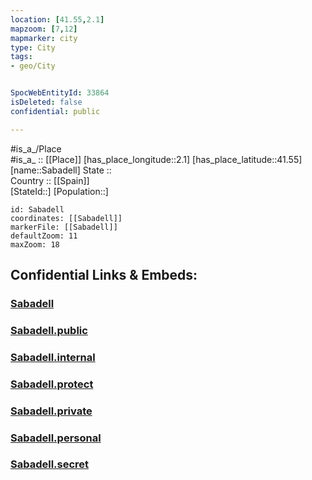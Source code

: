 ```yaml
---
location: [41.55,2.1] 
mapzoom: [7,12] 
mapmarker: city 
type: City
tags:
- geo/City


SpocWebEntityId: 33864
isDeleted: false
confidential: public

---
```

#is_a_/Place  
#is_a_ :: [[Place]] 
[has_place_longitude::2.1] 
[has_place_latitude::41.55] 
[name::Sabadell] 
State ::  
Country :: [[Spain]]  
[StateId::] 
[Population::] 



```leaflet
id: Sabadell
coordinates: [[Sabadell]] 
markerFile: [[Sabadell]] 
defaultZoom: 11 
maxZoom: 18
```


## Confidential Links & Embeds: 

### [Sabadell](/_Standards/Earth/Continent/Europe/Europe~South/Spain/Provinces~Spain/Catalunya/counties~Cataluña/Barcelona.Province/cities~Barcelona/Sabadell.md) 

### [Sabadell.public](/_public/Earth/Continent/Europe/Europe~South/Spain/Provinces~Spain/Catalunya/counties~Cataluña/Barcelona.Province/cities~Barcelona/Sabadell.public.md) 

### [Sabadell.internal](/_internal/Earth/Continent/Europe/Europe~South/Spain/Provinces~Spain/Catalunya/counties~Cataluña/Barcelona.Province/cities~Barcelona/Sabadell.internal.md) 

### [Sabadell.protect](/_protect/Earth/Continent/Europe/Europe~South/Spain/Provinces~Spain/Catalunya/counties~Cataluña/Barcelona.Province/cities~Barcelona/Sabadell.protect.md) 

### [Sabadell.private](/_private/Earth/Continent/Europe/Europe~South/Spain/Provinces~Spain/Catalunya/counties~Cataluña/Barcelona.Province/cities~Barcelona/Sabadell.private.md) 

### [Sabadell.personal](/_personal/Earth/Continent/Europe/Europe~South/Spain/Provinces~Spain/Catalunya/counties~Cataluña/Barcelona.Province/cities~Barcelona/Sabadell.personal.md) 

### [Sabadell.secret](/_secret/Earth/Continent/Europe/Europe~South/Spain/Provinces~Spain/Catalunya/counties~Cataluña/Barcelona.Province/cities~Barcelona/Sabadell.secret.md)

